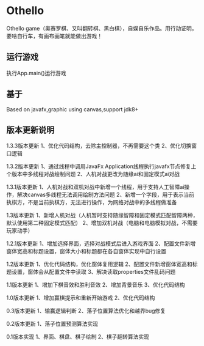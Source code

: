 # Othello
Othello game（奥赛罗棋、又叫翻转棋、黑白棋），自娱自乐作品。用行动证明，要啥自行车，有画布画笔就能做出游戏！

## 运行游戏
执行App.main()运行游戏

## 基于
Based on javafx,graphic using canvas,support jdk8+

## 版本更新说明
1.3.3版本更新
1、优化代码结构，去除主控制器，不再需要这个类
2、优化切换窗口逻辑

1.3.2版本更新
1、通过线程中调用JavaFx Application线程执行javafx节点修复上个版本中多线程对战绘制问题
2、人机对战更改为随缘ai和固定模式ai对战

1.3.1版本更新
1、人机对战和双机对战中新增一个线程，用于支持人工智障ai操作，解决canvas多线程无法调用绘制方法问题
2、新增一个字段，用于表示当前执棋方，不是当前执棋方，无法进行操作，为网络对战中的多线程做准备

1.3版本更新
1、新增人机对战（人机暂时支持随缘智障和固定模式匹配智障两种，默认使用第二种固定模式匹配）
2、增加双机对战（电脑和电脑模拟对战，不需要玩家动手）

1.2.1版本更新
1、增加选择界面，选择对战模式后进入游戏界面
2、配置文件新增窗体宽高和标题设置，窗体大小和标题都在各自窗体实现中自行设置

1.2版本更新
1、优化代码结构，优化窗体复用逻辑
2、配置文件新增窗体宽高和标题设置，窗体会从配置文件中读取
3、解决读取properties文件乱码问题

1.1版本更新
1、增加下棋音效和胜利音效
2、增加背景音乐
3、优化代码结构

1.0版本更新
1、增加赢棋提示和重新开始游戏
2、优化代码结构

0.3版本更新
1、输赢逻辑判断
2、落子位置算法优化和越界bug修复

0.2版本更新
1、落子位置预测算法实现

0.1版本实现
1、界面、棋盘、棋子绘制
2、棋子翻转算法实现
